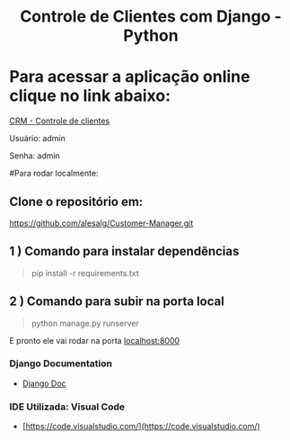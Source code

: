 <h1 align="center">Controle de Clientes com Django - Python</h1>

# Para acessar a aplicação online clique no link abaixo:
[CRM - Controle de clientes](https://crm-alesalg.herokuapp.com/login/?next=/)

Usuário: admin 

Senha: admin


#Para rodar localmente:

## Clone o repositório em:

https://github.com/alesalg/Customer-Manager.git


## 1 ) Comando para instalar dependências

>pip install -r requirements.txt
## 2 ) Comando para subir na porta local

>python manage.py runserver

E pronto ele vai rodar na porta [localhost:8000](http://127.0.0.1:8000/)

### Django Documentation
- [Django Doc](https://docs.djangoproject.com/en/3.1/)

### IDE Utilizada: Visual Code
- [https://code.visualstudio.com/](https://code.visualstudio.com/)

